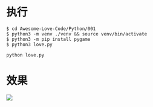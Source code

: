 # 执行

```shell
$ cd Awesome-Love-Code/Python/001
$ python3 -m venv ./venv && source venv/bin/activate
$ python3 -m pip install pygame
$ python3 love.py
```
```
python love.py
```

# 效果

<img src="https://cdn.jsdelivr.net/gh/sun0225SUN/Awesome-Love-Code/assets/img/python/001.jpg"/>

